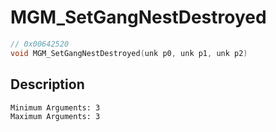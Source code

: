 # MGM_SetGangNestDestroyed
```c
// 0x00642520
void MGM_SetGangNestDestroyed(unk p0, unk p1, unk p2)
```
## Description
```
Minimum Arguments: 3
Maximum Arguments: 3
```
